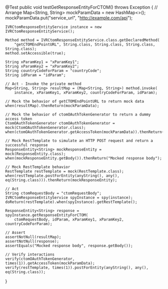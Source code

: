 @Test
public void testGetResponseEntityForCTOM() throws Exception {
    // Arrange
    Map<String, String> mockParamData = new HashMap<>();
    mockParamData.put("service_url", "http://example.com/api");

    IVRCtomResponseEntityService instance = new IVRCtomResponseEntityService();

    Method method = IVRCtomResponseEntityService.class.getDeclaredMethod(
        "getCTOMEndPointURL", String.class, String.class, String.class, String.class);
    method.setAccessible(true);

    String xParamKey1 = "xParamKey1";
    String xParamKey2 = "xParamKey2";
    String countryCodeForParam = "countryCode";
    String idParam = "idParam";
    
    // Act - Invoke the private method
    Map<String, String> resultMap = (Map<String, String>) method.invoke(
        instance, xParamKey1, xParamKey2, countryCodeForParam, idParam);

    // Mock the behavior of getCTOMEndPointURL to return mock data
    when(resultMap).thenReturn(mockParamData);

    // Mock the behavior of ctomOAuthTokenGenerator to return a dummy access token
    CtomOAuthTokenGenerator ctomOAuthTokenGenerator = mock(CtomOAuthTokenGenerator.class);
    when(ctomOAuthTokenGenerator.getAccessToken(mockParamData)).thenReturn("dummyAccessToken");

    // Mock RestTemplate to simulate an HTTP POST request and return a successful response
    ResponseEntity<String> mockResponseEntity = mock(ResponseEntity.class);
    when(mockResponseEntity.getBody()).thenReturn("Mocked response body");

    // Mock RestTemplate behavior
    RestTemplate restTemplate = mock(RestTemplate.class);
    when(restTemplate.postForEntity(anyString(), any(), eq(String.class))).thenReturn(mockResponseEntity);

    // Act
    String ctomRequestBody = "ctomRequestBody";
    IVRCtomResponseEntityService spyInstance = spy(instance);
    doReturn(restTemplate).when(spyInstance).getRestTemplate();

    ResponseEntity<String> response = spyInstance.getResponseEntityForCTOM(
        ctomRequestBody, idParam, xParamKey1, xParamKey2, countryCodeForParam);

    // Assert
    assertNotNull(resultMap);
    assertNotNull(response);
    assertEquals("Mocked response body", response.getBody());

    // Verify interactions
    verify(ctomOAuthTokenGenerator, times(1)).getAccessToken(mockParamData);
    verify(restTemplate, times(1)).postForEntity(anyString(), any(), eq(String.class));
}
